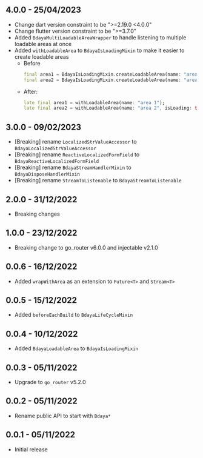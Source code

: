 ## 4.0.0 - 25/04/2023

* Change dart version constraint to be ">=2.19.0 <4.0.0"
* Change flutter version constraint to be ">=3.7.0"
* Added `BdayaMultiLoadableAreaWrapper` to handle listening to multiple loadable areas at once
* Added `withLoadableArea` to `BdayaIsLoadingMixin` to make it easier to create loadable areas
    * Before
        ```dart
        final area1 = BdayaIsLoadingMixin.createLoadableArea(name: "area 1");
        final area2 = BdayaIsLoadingMixin.createLoadableArea(name: "area 2", isLoading: true);
        ```
    * After:
        ```dart
        late final area1 = withLoadableArea(name: "area 1");
        late final area2 = withLoadableArea(name: "area 2", isLoading: true);
        ```

## 3.0.0 - 09/02/2023

* [Breaking] rename `LocalizedStrValueAccessor` to `BdayaLocalizedStrValueAccessor`
* [Breaking] rename `ReactiveLocalizedFormField` to `BdayaReactiveLocalizedFormField`
* [Breaking] rename `BdayaStreamHandlerMixin` to `BdayaDisposeHandlerMixin`
* [Breaking] rename `StreamToListenable` to `BdayaStreamToListenable`

## 2.0.0 - 31/12/2022

* Breaking changes

## 1.0.0 - 23/12/2022

* Breaking change to go_router v6.0.0 and injectable v2.1.0

## 0.0.6 - 16/12/2022

* Added `wrapWithArea` as an extension to `Future<T>` and `Stream<T>`

## 0.0.5 - 15/12/2022

* Added `beforeEachBuild` to `BdayaLifeCycleMixin`

## 0.0.4 - 10/12/2022

* Added `BdayaLoadableArea` to `BdayaIsLoadingMixin`

## 0.0.3 - 05/11/2022

* Upgrade to `go_router` v5.2.0

## 0.0.2 - 05/11/2022

* Rename public API to start with `Bdaya*`

## 0.0.1 - 05/11/2022

* Initial release
